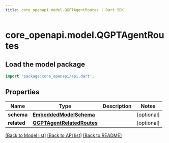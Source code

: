 ```yaml
---
title: core_openapi.model.QGPTAgentRoutes | Dart SDK
---
```


# core_openapi.model.QGPTAgentRoutes

## Load the model package
```dart
import 'package:core_openapi/api.dart';
```

## Properties
Name | Type | Description | Notes
------------ | ------------- | ------------- | -------------
**schema** | [**EmbeddedModelSchema**](EmbeddedModelSchema.md) |  | [optional] 
**related** | [**QGPTAgentRelatedRoutes**](QGPTAgentRelatedRoutes.md) |  | [optional] 

[[Back to Model list]](../README.md#documentation-for-models) [[Back to API list]](../README.md#documentation-for-api-endpoints) [[Back to README]](../README.md)


